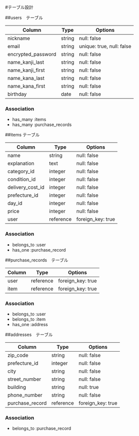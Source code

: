 
#テーブル設計

##users　テーブル

| Column             | Type      | Options                       |
| -------------------| ----------| ------------------------------|
| nickname           | string    | null: false                   |
| email              | string    | unique: true, null: false     |
| encrypted_password | string    | null: false                   |
| name_kanji_last    | string    | null: false                   |
| name_kanji_first   | string    | null: false                   |
| name_kana_last     | string    | null: false                   |
| name_kana_first    | string    | null: false                   |
| birthday           | date      | null: false                   |


### Association

- has_many :items
- has_many :purchase_records

##items テーブル

| Column             | Type      | Options          |
| -------------------| ----------| -----------------|
| name               | string    | null: false      |
| explanation        | text      | null: false      |
| category_id        | integer   | null: false      |
| condition_id       | integer   | null: false      |
| delivery_cost_id   | integer   | null: false      |
| prefecture_id      | integer   | null: false      |
| day_id             | integer   | null: false      |
| price              | integer   | null: false      |
| user               | reference | foreign_key: true|

### Association

- belongs_to :user
- has_one    :purchase_record

##purchase_records　テーブル

| Column             | Type      | Options          |
| -------------------| ----------| -----------------|
| user               | reference | foreign_key: true|
| item               | reference | foreign_key: true|


### Association

- belongs_to :user
- belongs_to :item
- has_one    :address

##addresses　テーブル

| Column             | Type      | Options             |
| -------------------| ----------| --------------------|
| zip_code           | string    | null: false         |
| prefecture_id      | integer   | null: false         |
| city               | string    | null: false         |
| street_number      | string    | null: false         |
| building           | string    | null: true          |
| phone_number       | string    | null: false         |
| purchase_record    | reference | foreign_key: true   |

### Association


- belongs_to :purchase_record

